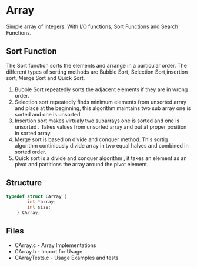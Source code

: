 # Array

Simple array of integers. With I/O functions, Sort Functions and Search Functions.

## Sort Function

The Sort function sorts the elements and arrange in a particular order. The different types of sorting methods are Bubble Sort, Selection Sort,insertion sort, Merge Sort and Quick Sort.
1. Bubble Sort repeatedly sorts the adjacent elements if they are in wrong order.
2. Selection sort repeatedly finds minimum elements from unsorted array and place at the beginning, this algorithm maintains two sub array one is sorted and one  is  unsorted.
3. Insertion sort makes virtualy two subarrays one is sorted and one is unsorted . Takes values from unsorted array and put at proper position in sorted array.
4. Merge sort is based on divide and conquer method. This sortig algorithm continiously divide array in two equal halves and combined in sorted order.
5. Quick sort is a divide and conquer algorithm , it takes an element as an pivot and partitions the array around the pivot element.


## Structure

```C
typedef struct CArray {
		int *array;
		int size;
	} CArray;
```

## Files

* CArray.c - Array Implementations
* CArray.h - Import for Usage
* CArrayTests.c - Usage Examples and tests
